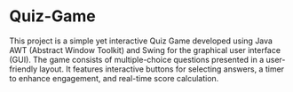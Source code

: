 # Quiz-Game
This project is a simple yet interactive Quiz Game developed using Java AWT (Abstract Window Toolkit) and Swing for the graphical user interface (GUI). The game consists of multiple-choice questions presented in a user-friendly layout. It features interactive buttons for selecting answers, a timer to enhance engagement, and real-time score calculation.

